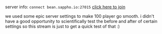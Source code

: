 server info: `connect bean.sappho.io:27015`
[click here to join](steam://connect/45.62.160.71:27015)

we used some epic server settings to make 100 player go smooth. i didn't have a good opportunity to scientifically test the before and after of certain settings so this stream is just to get a quick test of that :)
